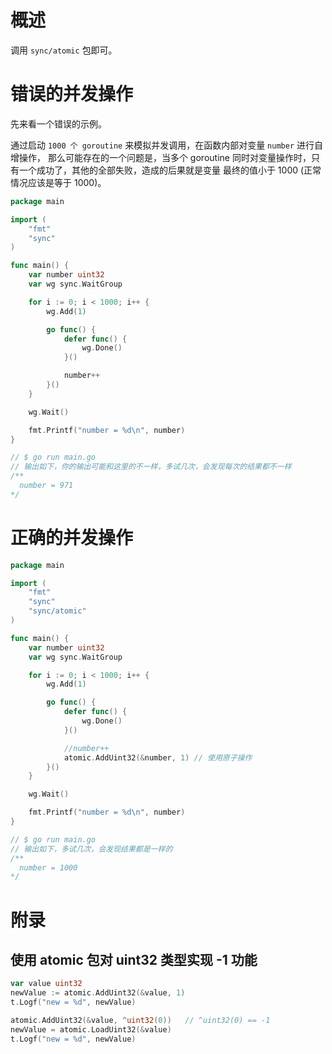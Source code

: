 # 概述

调用 `sync/atomic` 包即可。

# 错误的并发操作

先来看一个错误的示例。

通过启动 `1000 个 goroutine` 来模拟并发调用，在函数内部对变量 `number` 进行自增操作，
那么可能存在的一个问题是，当多个 goroutine 同时对变量操作时，只有一个成功了，其他的全部失败，造成的后果就是变量
最终的值小于 1000 (正常情况应该是等于 1000)。

```go
package main

import (
	"fmt"
	"sync"
)

func main() {
	var number uint32
	var wg sync.WaitGroup

	for i := 0; i < 1000; i++ {
		wg.Add(1)

		go func() {
			defer func() {
				wg.Done()
			}()

			number++
		}()
	}

	wg.Wait()

	fmt.Printf("number = %d\n", number)
}

// $ go run main.go
// 输出如下，你的输出可能和这里的不一样，多试几次，会发现每次的结果都不一样
/**
  number = 971
*/
```

# 正确的并发操作

```go
package main

import (
	"fmt"
	"sync"
	"sync/atomic"
)

func main() {
	var number uint32
	var wg sync.WaitGroup

	for i := 0; i < 1000; i++ {
		wg.Add(1)

		go func() {
			defer func() {
				wg.Done()
			}()

			//number++
			atomic.AddUint32(&number, 1) // 使用原子操作
		}()
	}

	wg.Wait()

	fmt.Printf("number = %d\n", number)
}

// $ go run main.go
// 输出如下，多试几次，会发现结果都是一样的
/**
  number = 1000
*/
```

# 附录

## 使用 atomic 包对 uint32 类型实现 -1 功能

```go
var value uint32
newValue := atomic.AddUint32(&value, 1)
t.Logf("new = %d", newValue)

atomic.AddUint32(&value, ^uint32(0))   // ^uint32(0) == -1
newValue = atomic.LoadUint32(&value)
t.Logf("new = %d", newValue)
```
